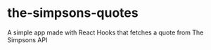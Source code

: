 # the-simpsons-quotes
A simple app made with React Hooks that fetches a quote from The Simpsons API

